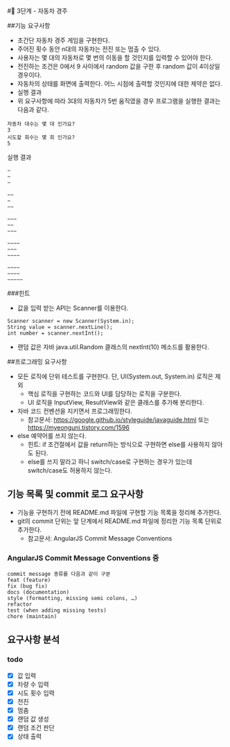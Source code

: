 #🚀 3단계 - 자동차 경주

##기능 요구사항
- 초간단 자동차 경주 게임을 구현한다.
- 주어진 횟수 동안 n대의 자동차는 전진 또는 멈출 수 있다.
- 사용자는 몇 대의 자동차로 몇 번의 이동을 할 것인지를 입력할 수 있어야 한다.
- 전진하는 조건은 0에서 9 사이에서 random 값을 구한 후 random 값이 4이상일 경우이다.
- 자동차의 상태를 화면에 출력한다. 어느 시점에 출력할 것인지에 대한 제약은 없다.
- 실행 결과
- 위 요구사항에 따라 3대의 자동차가 5번 움직였을 경우 프로그램을 실행한 결과는 다음과 같다.

~~~
자동차 대수는 몇 대 인가요?
3
시도할 회수는 몇 회 인가요?
5
~~~
실행 결과
~~~
−
−
−

−−
−
−−

−−−
−−
−−−

−−−−
−−−
−−−−

−−−−
−−−−
−−−−−
~~~

###힌트
- 값을 입력 받는 API는 Scanner를 이용한다.
~~~
Scanner scanner = new Scanner(System.in);
String value = scanner.nextLine();
int number = scanner.nextInt();
~~~
- 랜덤 값은 자바 java.util.Random 클래스의 nextInt(10) 메소드를 활용한다.

##프로그래밍 요구사항
- 모든 로직에 단위 테스트를 구현한다. 단, UI(System.out, System.in) 로직은 제외
  - 핵심 로직을 구현하는 코드와 UI를 담당하는 로직을 구분한다.
  - UI 로직을 InputView, ResultView와 같은 클래스를 추가해 분리한다.
- 자바 코드 컨벤션을 지키면서 프로그래밍한다.
  - 참고문서: https://google.github.io/styleguide/javaguide.html 또는 https://myeonguni.tistory.com/1596
- else 예약어를 쓰지 않는다.
  - 힌트: if 조건절에서 값을 return하는 방식으로 구현하면 else를 사용하지 않아도 된다.
  - else를 쓰지 말라고 하니 switch/case로 구현하는 경우가 있는데 switch/case도 허용하지 않는다.

## 기능 목록 및 commit 로그 요구사항
  - 기능을 구현하기 전에 README.md 파일에 구현할 기능 목록을 정리해 추가한다.
  - git의 commit 단위는 앞 단계에서 README.md 파일에 정리한 기능 목록 단위로 추가한다.
    - 참고문서: AngularJS Commit Message Conventions
### AngularJS Commit Message Conventions 중

    commit message 종류를 다음과 같이 구분
    feat (feature)
    fix (bug fix)
    docs (documentation)
    style (formatting, missing semi colons, …)
    refactor
    test (when adding missing tests)
    chore (maintain)

## 요구사항 분석
### todo
- [x] 값 입력
- [x] 차량 수 입력  
- [x] 시도 횟수 입력
- [x] 전진
- [x] 멈춤
- [x] 랜덤 값 생성
- [x] 랜덤 조건 판단
- [x] 상태 출력
